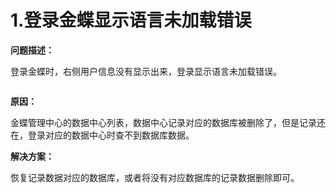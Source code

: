 # 1.登录金蝶显示语言未加载错误

**问题描述：**

登录金蝶时，右侧用户信息没有显示出来，登录显示语言未加载错误。

<img title="" src="file:///images/1.png" alt="">

**原因：**

金蝶管理中心的数据中心列表，数据中心记录对应的数据库被删除了，但是记录还在，登录对应的数据中心时查不到数据库数据。

**解决方案：**

恢复记录数据对应的数据库，或者将没有对应数据库的记录数据删除即可。
